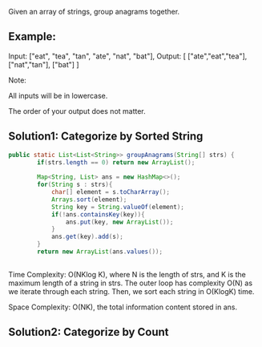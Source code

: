 Given an array of strings, group anagrams together.

## Example:

Input: ["eat", "tea", "tan", "ate", "nat", "bat"],
Output:
[
  ["ate","eat","tea"],
  ["nat","tan"],
  ["bat"]
]

Note:

All inputs will be in lowercase.

The order of your output does not matter.

## Solution1: Categorize by Sorted String
```java
public static List<List<String>> groupAnagrams(String[] strs) {
		if(strs.length == 0) return new ArrayList();
		
		Map<String, List> ans = new HashMap<>();
		for(String s : strs){
			char[] element = s.toCharArray();
			Arrays.sort(element);
			String key = String.valueOf(element);
			if(!ans.containsKey(key)){
				ans.put(key, new ArrayList());
			}
			ans.get(key).add(s);
		}
		return new ArrayList(ans.values());
    

```
Time Complexity: O(NKlog K), where N is the length of strs, and K is the maximum length of a string in strs. The outer loop has complexity O(N) as we iterate through each string. Then, we sort each string in O(KlogK) time.

Space Complexity: O(NK), the total information content stored in ans. 


## Solution2: Categorize by Count
```java

```
